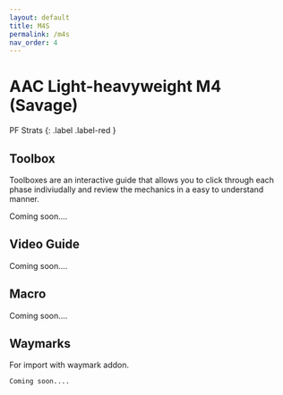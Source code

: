 ```yaml
---
layout: default
title: M4S
permalink: /m4s
nav_order: 4
---
```


# AAC Light-heavyweight M4 (Savage)

PF Strats 
{: .label .label-red }

## Toolbox

Toolboxes are an interactive guide that allows you to click through each phase indiviudally and review the mechanics in a easy to understand manner.

Coming soon....

## Video Guide

Coming soon....

## Macro

Coming soon....

## Waymarks
For import with waymark addon.

```
Coming soon....
```
